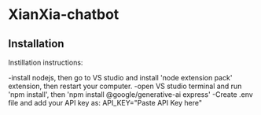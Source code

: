 # XianXia-chatbot
## Installation
Instillation instructions: 

-install nodejs, then go to VS studio and install 'node extension pack' extension, then restart your computer. 
-open VS studio terminal and run 'npm install', then 'npm install @google/generative-ai express'
-Create .env file and add your API key as:
     API_KEY="Paste API Key here"
